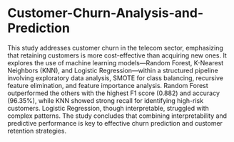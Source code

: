 # Customer-Churn-Analysis-and-Prediction
This study addresses customer churn in the telecom sector, emphasizing that retaining customers is more cost-effective than acquiring new ones. It explores the use of machine learning models—Random Forest, K-Nearest Neighbors (KNN), and Logistic Regression—within a structured pipeline involving exploratory data analysis, SMOTE for class balancing, recursive feature elimination, and feature importance analysis. Random Forest outperformed the others with the highest F1 score (0.882) and accuracy (96.35%), while KNN showed strong recall for identifying high-risk customers. Logistic Regression, though interpretable, struggled with complex patterns. The study concludes that combining interpretability and predictive performance is key to effective churn prediction and customer retention strategies.
